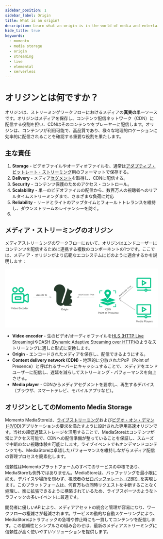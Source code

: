 ```yaml
---
sidebar_position: 1
sidebar_label: Origin
title: What is an origin?
description: Learn what an origin is in the world of media and entertainment.
hide_title: true
keywords:
  - momento
  - media storage
  - origin
  - streaming
  - live
  - elemental
  - serverless
---
```


# オリジンとは何ですか？

オリジンは、ストリーミングワークフローにおけるメディアの**真実の**単一ソースです。オリジンはメディアを保存し、コンテンツ配信ネットワーク（CDN）に配信する役割を担い、CDNはそのコンテンツをプレーヤーに配信します。オリジンは、コンテンツが利用可能で、高品質であり、様々な地理的ロケーションに効率的に配信されることを確認する重要な役割を果たします。

## 主な責任

1. **Storage** - ビデオファイルやオーディオファイルを、通常は[アダプティブ・ビットレート・ストリーミング](/media-storage/performance/adaptive-bitrates/how-it-works)用のフォーマットで保存する。
2. **Delivery** - メディア[セグメント](/media-storage/core-concepts/segments)を取得し、CDNに配信する。
3. **Security** - コンテンツ保護のためのアクセス・コントロール。
4. **Scalability** - 単一のビデオファイルの配信から、数百万人の視聴者へのリアルタイムストリーミングまで、さまざまな負荷に対応
5. **Reliability** - リードとライトのアップタイムとフォールトトレランスを維持し、ダウンストリームのレイテンシーを防ぐ。
6.
## メディア・ストリーミングのオリジン

メディアストリーミングのワークフローにおいて、オリジンはエンドユーザーにコンテンツを配信するために連携する複数のコンポーネントの1つです。ここでは、メディア・オリジンがより広範なエコシステムにどのように適合するかを説明します：

![Diagram: Media streaming components](../images/streaming-components.png)

* **Video encoder** - 生のビデオ/オーディオファイルを[HLS (HTTP Live Streaming)](/media-storage/performance/adaptive-bitrates/hls)や[DASH (Dynamic Adaptive Streaming over HTTP)](/media-storage/performance/adaptive-bitrates/dash)のようなストリーミングに適した形式に変換します。
* **Origin** - エンコードされたメディアを保存し、配信できるようにする。
* **Content delivery network (CDN)** - 地理的に分散されたPoP（Point of Presence）と呼ばれるサーバーにキャッシュすることで、メディアをエンドユーザーに配信し、遅延を減らしてストリーミング・パフォーマンスを向上させる。
* **Media player** - CDNからメディアセグメントを要求し、再生するデバイス（ブラウザ、スマートテレビ、モバイルアプリなど）。

## オリジンとしてのMomento Media Storage

Momento MediaStoreは、[ライブストリーミング](/media-storage/streaming/live-streaming/how-it-works)および[ビデオ・オン・デマンド(VOD)](/media-storage/streaming/video-on-demand/media-storage)アプリケーションの要求を満たすように設計された専用高速オリジンです。当社の超低遅延ストレージを活用することで、MediaStoreはコンテンツが常にアクセス可能で、CDNへの配信準備が整っていることを保証し、スムーズで中断のない視聴体験を可能にします。ライブイベントでもオンデマンドコンテンツでも、MediaStoreは卓越したパフォーマンスを維持しながらメディア配信の管理プロセスを簡素化します。

信頼性はMomentoプラットフォームのすべてのサービスの中核であり、MediaStoreも例外ではありません。MediaStoreは、バッファリングを最小限に抑え、デバイスや場所を問わず、視聴者の[ゼロバッファレート（ZBR）](/media-storage/core-concepts/zero-buffer-rate)を実現します。このプラットフォームは、何百万もの同時リクエストを中断することなく処理し、楽に拡張できるように構築されているため、ライブスポーツのようなトラフィックの多いイベントに最適です。

開発者に優しいAPIにより、メディアアセットの統合と管理が容易になり、ワークフローの複雑さが軽減されます。サービスの動的な自動スケーリングにより、MediaStoreはトラフィックの急増や停止時にも一貫してコンテンツを配信します。この信頼性とシンプルさの組み合わせは、最新のメディアストリーミングに信頼性が高く使いやすいソリューションを提供します。
